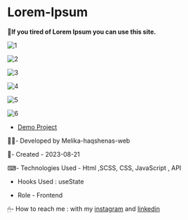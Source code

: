 # Lorem-Ipsum

📄**If you tired of Lorem Ipsum you can use this site.**

![1](https://github.com/Melika-haqshenas-web/Lorem-Ipsum/assets/126666369/fe4c7c3f-cf27-4fca-abef-3f1c18044c6b)

![2](https://github.com/Melika-haqshenas-web/Lorem-Ipsum/assets/126666369/266abe66-9978-4987-990a-b8de727dda56)

![3](https://github.com/Melika-haqshenas-web/Lorem-Ipsum/assets/126666369/d3909597-a6f8-4243-8c55-3f1886d00f03)

![4](https://github.com/Melika-haqshenas-web/Lorem-Ipsum/assets/126666369/99773c5d-18f2-4271-9f93-3d818c930b41)

![5](https://github.com/Melika-haqshenas-web/Lorem-Ipsum/assets/126666369/04be55da-f923-4c47-995f-4e20bef28663)

![6](https://github.com/Melika-haqshenas-web/Lorem-Ipsum/assets/126666369/7f1ea4e2-3237-451e-aaa0-7e59333c27fa)

- [Demo Project](https://melika-haqshenas-web.github.io/Lorem-Ipsum/)

👩‍💻- Developed by Melika-haqshenas-web

📅- Created - 2023-08-21

⌨- Technologies Used - Html ,SCSS, CSS, JavaScript , API

- Hooks Used : useState 

- Role - Frontend

🖱- How to reach me : with my [instagram](https://www.instagram.com/melika.haqshenas_web/) and [linkedin](https://www.linkedin.com/in/melika-haqshenas-web/)
